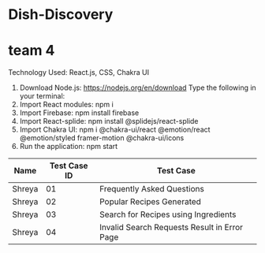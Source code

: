 # Dish-Discovery

# team 4

Technology Used: React.js, CSS, Chakra UI

1. Download Node.js: https://nodejs.org/en/download
   Type the following in your terminal:
3. Import React modules: npm i
4. Import Firebase: npm install firebase
5. Import React-splide: npm install @splidejs/react-splide
6. Import Chakra UI: npm i @chakra-ui/react @emotion/react @emotion/styled framer-motion @chakra-ui/icons
7. Run the application: npm start

| Name | Test Case ID | Test Case |
| --- | --- | --- |
| Shreya | 01 | Frequently Asked Questions | 
| Shreya | 02 | Popular Recipes Generated |
| Shreya | 03 | Search for Recipes using Ingredients |
| Shreya | 04 | Invalid Search Requests Result in Error Page |
